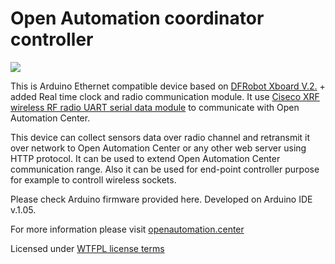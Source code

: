 # Open Automation coordinator controller   

![](http://smartcontrol.lt/images/portfolio/S03.jpg)

This is Arduino Ethernet compatible device based on [DFRobot Xboard V.2.](http://www.dfrobot.com/index.php?route=product/product&product_id=564) + added Real time clock and radio communication module.
It use [Ciseco XRF wireless RF radio UART serial data module][] to communicate with Open Automation Center.

This device can collect sensors data over radio channel and retransmit it over network to Open Automation Center or any other web server using HTTP protocol. It can be used to extend Open Automation Center communication range. Also it can be used for end-point controller purpose for example to controll wireless sockets.  
  
Please check Arduino firmware provided here. Developed on Arduino IDE v.1.05. 
  
For more information please visit [openautomation.center](http://openautomation.center)

Licensed under [WTFPL license terms](http://www.wtfpl.net/)

[Ciseco XRF wireless RF radio UART serial data module]: http://shop.ciseco.co.uk/xrf-wireless-rf-radio-uart-serial-data-module-xbee-shaped/
